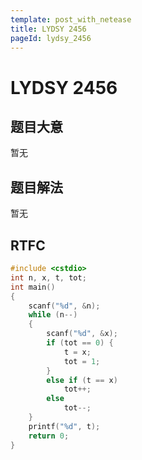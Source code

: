 ```yaml
---
template: post_with_netease
title: LYDSY 2456
pageId: lydsy_2456
---
```


# LYDSY 2456
<span id="poem"></span><script>$(function(){$.ajax('/api/poem?rnd='+Date.now()+Math.random()).done(function(data){$('#poem').text(data);});});</script>
## 题目大意
暂无

## 题目解法
暂无

## RTFC

```cpp
#include <cstdio>
int n, x, t, tot;
int main()
{
    scanf("%d", &n);
    while (n--)
    {
        scanf("%d", &x);
        if (tot == 0) {
            t = x;
            tot = 1;
        }
        else if (t == x)
            tot++;
        else
            tot--;
    }
    printf("%d", t);
    return 0;
}
```
<div id="__comment"></div>
